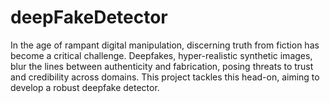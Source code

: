 # deepFakeDetector
 In the age of rampant digital manipulation, discerning truth from fiction has become a critical challenge. Deepfakes, hyper-realistic synthetic images, blur the lines between authenticity and fabrication, posing threats to trust and credibility across domains. This project tackles this head-on, aiming to develop a robust deepfake detector.
